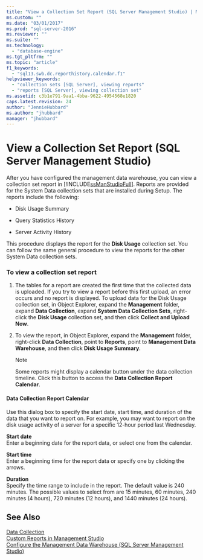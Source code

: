 ```yaml
---
title: "View a Collection Set Report (SQL Server Management Studio) | Microsoft Docs"
ms.custom: ""
ms.date: "03/01/2017"
ms.prod: "sql-server-2016"
ms.reviewer: ""
ms.suite: ""
ms.technology: 
  - "database-engine"
ms.tgt_pltfrm: ""
ms.topic: "article"
f1_keywords: 
  - "sql13.swb.dc.reporthistory.calendar.f1"
helpviewer_keywords: 
  - "collection sets [SQL Server], viewing reports"
  - "reports [SQL Server], viewing collection set"
ms.assetid: c3b1e791-9aa1-4bba-9622-4954568e1820
caps.latest.revision: 24
author: "JennieHubbard"
ms.author: "jhubbard"
manager: "jhubbard"
---
```

# View a Collection Set Report (SQL Server Management Studio)
  After you have configured the management data warehouse, you can view a collection set report in [!INCLUDE[ssManStudioFull](../../includes/ssmanstudiofull-md.md)]. Reports are provided for the System Data collection sets that are installed during Setup. The reports include the following:  
  
-   Disk Usage Summary  
  
-   Query Statistics History  
  
-   Server Activity History  
  
 This procedure displays the report for the **Disk Usage** collection set. You can follow the same general procedure to view the reports for the other System Data collection sets.  
  
### To view a collection set report  
  
1.  The tables for a report are created the first time that the collected data is uploaded. If you try to view a report before this first upload, an error occurs and no report is displayed. To upload data for the Disk Usage collection set, in Object Explorer, expand the **Management** folder, expand **Data Collection**, expand **System Data Collection Sets**, right-click the **Disk Usage** collection set, and then click **Collect and Upload Now**.  
  
2.  To view the report, in Object Explorer, expand the **Management** folder, right-click **Data Collection**, point to **Reports**, point to **Management Data Warehouse**, and then click **Disk Usage Summary**.  
  
    > [!NOTE]  
    >  Some reports might display a calendar button under the data collection timeline. Click this button to access the **Data Collection Report Calendar**.  
  
#### Data Collection Report Calendar  
 Use this dialog box to specify the start date, start time, and duration of the data that you want to report on. For example, you may want to report on the disk usage activity of a server for a specific 12-hour period last Wednesday.  
  
 **Start date**  
 Enter a beginning date for the report data, or select one from the calendar.  
  
 **Start time**  
 Enter a beginning time for the report data or specify one by clicking the arrows.  
  
 **Duration**  
 Specify the time range to include in the report. The default value is 240 minutes. The possible values to select from are 15 minutes, 60 minutes, 240 minutes (4 hours), 720 minutes (12 hours), and 1440 minutes (24 hours).  
  
## See Also  
 [Data Collection](../../relational-databases/data-collection/data-collection.md)   
 [Custom Reports in Management Studio](http://msdn.microsoft.com/library/1ba3f758-f39b-4f5f-91ca-516cedc78979)   
 [Configure the Management Data Warehouse &#40;SQL Server Management Studio&#41;](../../relational-databases/data-collection/configure-the-management-data-warehouse-sql-server-management-studio.md)  
  
  